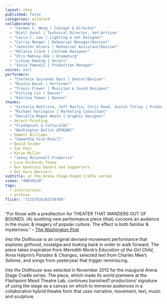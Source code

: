 ```yaml
---
layout: show
published: false
categories: wildcard
collaborators: 
  - "Carmen C. Wong | Concept & Director"
  - "Niell DuVal | Technical Director, Set-Artisan"
  - "Levia C. Lew | Lighting & Set Designer"
  - "Carrie Monger | Rehearsal Manager/Deviser"
  - "Jennifer Rivers | Rehearsal Assistant/Deviser"
  - "Melanie Clark | Costume Designer"
  - "Otis Ramsey-Zöe | Dramaturg"
  - "Linsay Deming | Vocals"
  - "Susie Pamudji | Production Manager"
voices: null
performers: 
  - "Stefanie Quinones Bass | Dancer/Deviser"
  - "Nicola Daval | Performer"
  - "Travis Flower | Musician & Sound Designer"
  - "Pinling Lin | Dancer"
  - "Katrina Toews | Dancer"
thanks: 
  - "Victoria Battista, Jeff Martin, Chris Reed, Justin Titley | Production Assistants"
  - "Michael Kyrioglou | Marketing Consultant"
  - "Danielle Mages Amato | Graphic Designer"
  - Select Printing
  - "Flashpoint & CulturalDC"
  - "Washington Ballet @THEARC"
  - Emmett Williams
  - "Samantha Vick-McGill"
  - David Snider
  - Ian Pool
  - Karyn Miller
  - "Jenny McConnell-Frederick"
  - Lisa Richards Toney
  - Our Generous Donors and Supporters
  - Our Guru Advisors
subtitle: at the Arena Stage Kogod Cradle series
vimeo: "48039220"
tags: 
  - instructions
  - archive
flickr: "72157635183730789"
---
```


“For those with a predilection for THEATER THAT WANDERS OUT OF BOUNDS. (A) soothing new performance piece (that) cocoons an audience in the music & imagery of popular culture. The effect is both familiar & mysterious.” – [The Washington Post](http://www.washingtonpost.com/lifestyle/style/theater-floating-evocatively-in-a-young-womans-reverie/2012/02/22/gIQA9R8KUR_story.html)

_Into the Dollhouse_ is an original devised-movement performance that explores girlhood, nostalgia and looking back in order to walk forward. The piece takes inspiration from Meredith Monk’s _Education of the Girl Child_, Anna Halprin’s _Parades & Changes_, selected text from Charles Mee’s _Salome_, and songs from yesteryear that trigger reminiscing.

_Into the Dollhouse_ was selected in November 2012 for the inaugural Arena Stage Cradle series. The piece, which made its world premiere at the Flashpoint Mead Theatre Lab, continues banished? productions‘ signature of using the stage as a canvas on which to immerse audiences in a collaborative hybrid theatre form that uses narrative, movement, text, music and sculpture.